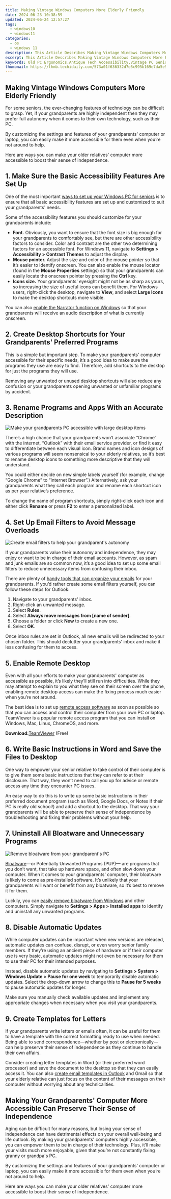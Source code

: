 ```yaml
---
title: Making Vintage Windows Computers More Elderly Friendly
date: 2024-06-23 10:38:59
updated: 2024-06-24 12:57:27
tags:
  - windows10
  - windows11
categories:
  - os
  - windows 11
description: This Article Describes Making Vintage Windows Computers More Elderly Friendly
excerpt: This Article Describes Making Vintage Windows Computers More Elderly Friendly
keywords: Old PC Ergonomics,Antique Tech Accessibility,Vintage PC Senior Use,Classic Computers Elder-Friendly,Retro PC Aging Adaptation,Geriatric Computer Comfort,Heritage PC User-Friendly
thumbnail: https://thmb.techidaily.com/573a01f636332d7e5c995b169e7da5e56cb9c949cb98537f68160223a0f7de27.jpg
---
```


## Making Vintage Windows Computers More Elderly Friendly

 For some seniors, the ever-changing features of technology can be difficult to grasp. Yet, if your grandparents are highly independent then they may prefer full autonomy when it comes to their own technology, such as their PC.

 By customizing the settings and features of your grandparents' computer or laptop, you can easily make it more accessible for them even when you’re not around to help.

 Here are ways you can make your older relatives' computer more accessible to boost their sense of independence.

## 1\. Make Sure the Basic Accessibility Features Are Set Up

 One of the most important [ways to set up your Windows PC for seniors](https://www.makeuseof.com/windows-pc-seniors-set-up/) is to ensure that all basic accessibility features are set up and customized to suit your grandparents' needs.

 Some of the accessibility features you should customize for your grandparents include:

* **Font.** Obviously, you want to ensure that the font size is big enough for your grandparents to comfortably see, but there are other accessibility factors to consider. Color and contrast are the other two determining factors for an accessible font. For Windows 11, navigate to **Settings > Accessibility > Contrast Themes** to adjust the display.
* **Mouse pointer.** Adjust the size and color of the mouse pointer so that it’s easier to identify onscreen. You can also enable the mouse locator (found in the **Mouse Properties** settings) so that your grandparents can easily locate the onscreen pointer by pressing the **Ctrl** key.
* **Icons size.** Your grandparents' eyesight might not be as sharp as yours, so increasing the size of useful icons can benefit them. For Windows users, right-click the desktop, navigate to **View**, and select **Large Icons** to make the desktop shortcuts more visible.

 You can also [enable the Narrator function on Windows](https://www.makeuseof.com/windows-11-start-narrator/) so that your grandparents will receive an audio description of what is currently onscreen.

## 2\. Create Desktop Shortcuts for Your Grandparents' Preferred Programs

 This is a simple but important step. To make your grandparents' computer accessible for their specific needs, it’s a good idea to make sure the programs they use are easy to find. Therefore, add shortcuts to the desktop for just the programs they will use.

 Removing any unwanted or unused desktop shortcuts will also reduce any confusion or your grandparents opening unwanted or unfamiliar programs by accident.

## 3\. Rename Programs and Apps With an Accurate Description

![Make your grandparents PC accessible with large desktop items](https://static1.makeuseofimages.com/wordpress/wp-content/uploads/wm/2023/07/make-your-grandparents-pc-accessible-with-large-desktop-items.jpg)

 There’s a high chance that your grandparents won’t associate “Chrome” with the internet, “Outlook” with their email service provider, or find it easy to differentiate between each visual icon. Brand names and icon designs of various programs will seem nonsensical to your elderly relatives, so it’s best to rename desktop icons to something more descriptive that they will understand.

 You could either decide on new simple labels yourself (for example, change “Google Chrome” to “Internet Browser”.) Alternatively, ask your grandparents what they call each program and rename each shortcut icon as per your relative’s preference.

 To change the name of program shortcuts, simply right-click each icon and either click **Rename** or press **F2** to enter a personalized label.

## 4\. Set Up Email Filters to Avoid Message Overloads

![Create email filters to help your grandparent's autonomy](https://static1.makeuseofimages.com/wordpress/wp-content/uploads/wm/2023/07/create-email-filters-to-help-your-grandparent-s-autonomy.jpg)

 If your grandparents value their autonomy and independence, they may enjoy or want to be in charge of their email accounts. However, as spam and junk emails are so common now, it’s a good idea to set up some email filters to reduce unnecessary items from confusing their inbox.

 There are plenty of [handy tools that can organize your emails](https://www.makeuseof.com/best-tools-organize-emails-boost-productivity/) for your grandparents. If you’d rather create some email filters yourself, you can follow these steps for Outlook:

1. Navigate to your grandparents' inbox.
2. Right-click an unwanted message.
3. Select **Rules**.
4. Select **Always move messages from \[name of sender\]**.
5. Choose a folder or click **New** to create a new one.
6. Select **OK**.

 Once inbox rules are set in Outlook, all new emails will be redirected to your chosen folder. This should declutter your grandparents' inbox and make it less confusing for them to access.

## 5\. Enable Remote Desktop

 Even with all your efforts to make your grandparents' computer as accessible as possible, it’s likely they’ll still run into difficulties. While they may attempt to explain to you what they see on their screen over the phone, enabling remote desktop access can make the fixing process much easier when you’re not around.

 The best idea is to set up [remote access software](https://www.makeuseof.com/tag/7-easy-screen-sharing-and-remote-access-tools-all-free/) as soon as possible so that you can access and control their computer from your own PC or laptop. TeamViewer is a popular remote access program that you can install on Windows, Mac, Linux, ChromeOS, and more.

**Download:**[TeamViewer](https://www.teamviewer.com/en/download/windows/) (Free)

## 6\. Write Basic Instructions in Word and Save the Files to Desktop

 One way to empower your senior relative to take control of their computer is to give them some basic instructions that they can refer to at their disclosure. That way, they won’t need to call you up for advice or remote access any time they encounter PC issues.

 An easy way to do this is to write up some basic instructions in their preferred document program (such as Word, Google Docs, or Notes if their PC is really old school!) and add a shortcut to the desktop. That way your grandparents will be able to preserve their sense of independence by troubleshooting and fixing their problems without your help.

## 7\. Uninstall All Bloatware and Unnecessary Programs

![Remove bloatware from your grandparent's PC](https://static1.makeuseofimages.com/wordpress/wp-content/uploads/wm/2023/07/remove-bloatware-from-your-grandparent-s-pc.jpg)

[Bloatware](https://www.makeuseof.com/what-is-bloatware/)—or Potentially Unwanted Programs (PUP)— are programs that you don’t want, that take up hardware space, and often slow down your computer. When it comes to your grandparents' computer, their bloatware is likely to come as pre-installed software. It’s unlikely that your grandparents will want or benefit from any bloatware, so it’s best to remove it for them.

 Luckily, you can [easily remove bloatware from Windows](https://www.makeuseof.com/tag/easily-remove-bloatware-windows-10/) and other computers. Simply navigate to **Settings > Apps >** **Installed apps** to identify and uninstall any unwanted programs.

## 8\. Disable Automatic Updates

 While computer updates can be important when new versions are released, automatic updates can confuse, disrupt, or even worry senior family members. If they’re using an ancient piece of hardware or if their computer use is very basic, automatic updates might not even be necessary for them to use their PC for their intended purposes.

 Instead, disable automatic updates by navigating to **Settings > System > Windows Update > Pause for one week** to temporarily disable automatic updates. Select the drop-down arrow to change this to **Pause for 5 weeks** to pause automatic updates for longer.

 Make sure you manually check available updates and implement any appropriate changes when necessary when you visit your grandparents.

## 9\. Create Templates for Letters

 If your grandparents write letters or emails often, it can be useful for them to have a template with the correct formatting ready to use when needed. Being able to send correspondence—whether by post or electronically—can help preserve their sense of independence as they continue to handle their own affairs.

 Consider creating letter templates in Word (or their preferred word processor) and save the document to the desktop so that they can easily access it. You can also [create email templates in Outlook](https://www.makeuseof.com/how-to-make-and-use-email-template-outlook/) and Gmail so that your elderly relative can just focus on the content of their messages on their computer without worrying about any technicalities.

## Making Your Grandparents' Computer More Accessible Can Preserve Their Sense of Independence

 Aging can be difficult for many reasons, but losing your sense of independence can have detrimental effects on your overall well-being and life outlook. By making your grandparents' computers highly accessible, you can empower them to be in charge of their technology. Plus, it’ll make your visits much more enjoyable, given that you’re not constantly fixing granny or grandpa's PC.

 By customizing the settings and features of your grandparents' computer or laptop, you can easily make it more accessible for them even when you’re not around to help.

 Here are ways you can make your older relatives' computer more accessible to boost their sense of independence.
